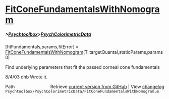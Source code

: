 # [FitConeFundamentalsWithNomogram](FitConeFundamentalsWithNomogram)
##### >[Psychtoolbox](Psychtoolbox)>[PsychColorimetricData](PsychColorimetricData)

[fitFundamentals,params,fitError] = [FitConeFundamentalsWithNomogram](FitConeFundamentalsWithNomogram)(T\_targetQuantal,staticParams,params0)  
  
Find underlying parameters that fit the passed corneal cone fundamentals  
  
8/4/03  dhb  Wrote it.  




<div class="code_header" style="text-align:right;">
  <span style="float:left;">Path&nbsp;&nbsp;</span> <span class="counter">Retrieve <a href=
  "https://raw.github.com/Psychtoolbox-3/Psychtoolbox-3/beta/Psychtoolbox/PsychColorimetricData/FitConeFundamentalsWithNomogram.m">current version from GitHub</a> | View <a href=
  "https://github.com/Psychtoolbox-3/Psychtoolbox-3/commits/beta/Psychtoolbox/PsychColorimetricData/FitConeFundamentalsWithNomogram.m">changelog</a></span>
</div>
<div class="code">
  <code>Psychtoolbox/PsychColorimetricData/FitConeFundamentalsWithNomogram.m</code>
</div>


